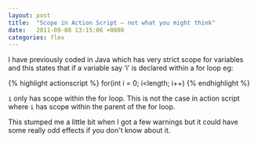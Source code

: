 ```yaml
---
layout: post
title:  "Scope in Action Script – not what you might think"
date:   2011-09-08 13:15:06 +0000
categories: flex
---
```


I have previously coded in Java which has very strict scope for variables and this states that if a variable say ‘i’ is declared within a for loop eg:

{% highlight actionscript %}
    for(int i = 0; i<length; i++)
{% endhighlight %}

`i` only has scope within the for loop. This is not the case in action script where `i` has scope within the parent of the for loop.

This stumped me a little bit when I got a few warnings but it could have some really odd effects if you don't know about it.
